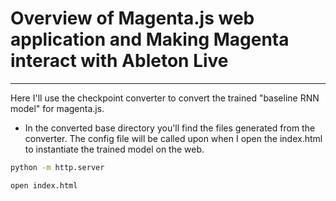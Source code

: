 # Overview of Magenta.js web application and Making Magenta interact with Ableton Live

<hr>

Here I'll use the checkpoint converter to convert the trained "baseline RNN model" for magenta.js.

* In the converted base directory you'll find the files generated from the converter. The config file will be called upon when I open the index.html to instantiate the trained model on the web.

``` bash 
python -m http.server

open index.html

```
